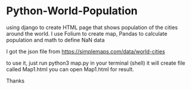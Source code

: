# Python-World-Population
using django to create HTML page that shows population of the cities around the world.
I use Folium to create map, Pandas to calculate population and math to define NaN data

I got the json file from https://simplemaps.com/data/world-cities

to use it, just run python3 map.py in your terminal (shell)
it will create file called Map1.html
you can open Map1.html for result.

Thanks
